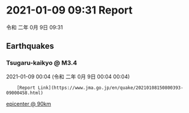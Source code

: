 # 2021-01-09 09:31 Report
令和 二年 0月 9日 09:31

## Earthquakes
### Tsugaru-kaikyo @ M3.4
2021-01-09 00:04 (令和 二年 0月 9日 00:04 00:04)
  
        [Report Link](https://www.jma.go.jp/en/quake/20210108150800393-09000458.html)  
[epicenter @ 90km](https://www.google.com/maps/place/41°30'00%22+141°18'00%22/@41.5,141.3,17z/data=!3m1!4b1!4m5!3m4!1s0x0:0x0!8m2!3d41.5!4d141.3)